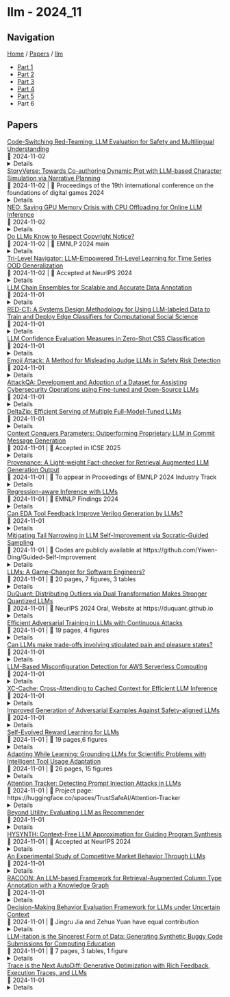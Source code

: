 # llm - 2024_11

## Navigation

[Home](https://arxcompass.github.io) / [Papers](https://arxcompass.github.io/papers) / [llm](https://arxcompass.github.io/papers/llm)

- [Part 1](papers_1.md)
- [Part 2](papers_2.md)
- [Part 3](papers_3.md)
- [Part 4](papers_4.md)
- [Part 5](papers_5.md)
- Part 6

## Papers

<div class="paper-card">
    <div class="paper-title"><a href="http://arxiv.org/abs/2406.15481v2">Code-Switching Red-Teaming: LLM Evaluation for Safety and Multilingual Understanding</a></div>
    <div class="paper-meta">
      📅 2024-11-02
    </div>
    <details class="paper-abstract">
      As large language models (LLMs) have advanced rapidly, concerns regarding their safety have become prominent. In this paper, we discover that code-switching in red-teaming queries can effectively elicit undesirable behaviors of LLMs, which are common practices in natural language. We introduce a simple yet effective framework, CSRT, to synthesize code-switching red-teaming queries and investigate the safety and multilingual understanding of LLMs comprehensively. Through extensive experiments with ten state-of-the-art LLMs and code-switching queries combining up to 10 languages, we demonstrate that the CSRT significantly outperforms existing multilingual red-teaming techniques, achieving 46.7% more attacks than standard attacks in English and being effective in conventional safety domains. We also examine the multilingual ability of those LLMs to generate and understand code-switching texts. Additionally, we validate the extensibility of the CSRT by generating code-switching attack prompts with monolingual data. We finally conduct detailed ablation studies exploring code-switching and propound unintended correlation between resource availability of languages and safety alignment in existing multilingual LLMs.
    </details>
</div>
<div class="paper-card">
    <div class="paper-title"><a href="http://arxiv.org/abs/2405.13042v2">StoryVerse: Towards Co-authoring Dynamic Plot with LLM-based Character Simulation via Narrative Planning</a></div>
    <div class="paper-meta">
      📅 2024-11-02
      | 💬 Proceedings of the 19th international conference on the foundations of digital games 2024
    </div>
    <details class="paper-abstract">
      Automated plot generation for games enhances the player's experience by providing rich and immersive narrative experience that adapts to the player's actions. Traditional approaches adopt a symbolic narrative planning method which limits the scale and complexity of the generated plot by requiring extensive knowledge engineering work. Recent advancements use Large Language Models (LLMs) to drive the behavior of virtual characters, allowing plots to emerge from interactions between characters and their environments. However, the emergent nature of such decentralized plot generation makes it difficult for authors to direct plot progression. We propose a novel plot creation workflow that mediates between a writer's authorial intent and the emergent behaviors from LLM-driven character simulation, through a novel authorial structure called "abstract acts". The writers define high-level plot outlines that are later transformed into concrete character action sequences via an LLM-based narrative planning process, based on the game world state. The process creates "living stories" that dynamically adapt to various game world states, resulting in narratives co-created by the author, character simulation, and player. We present StoryVerse as a proof-of-concept system to demonstrate this plot creation workflow. We showcase the versatility of our approach with examples in different stories and game environments.
    </details>
</div>
<div class="paper-card">
    <div class="paper-title"><a href="http://arxiv.org/abs/2411.01142v1">NEO: Saving GPU Memory Crisis with CPU Offloading for Online LLM Inference</a></div>
    <div class="paper-meta">
      📅 2024-11-02
    </div>
    <details class="paper-abstract">
      Online LLM inference powers many exciting applications such as intelligent chatbots and autonomous agents. Modern LLM inference engines widely rely on request batching to improve inference throughput, aiming to make it cost-efficient when running on expensive GPU accelerators. However, the limited GPU memory has largely limited the batch size achieved in practice, leaving significant GPU compute resources wasted. We present NEO, an online LLM inference system that offloads part of attention compute and KV cache states from the GPU to the local host CPU, effectively increasing the GPU batch size and thus inference throughput. To this end, NEO proposes asymmetric GPU-CPU pipelining and load-aware scheduling to balance GPU and CPU loads and fully utilize their compute and memory resources. We evaluate NEO on a wide range of workloads (i.e., code generation, text summarization), GPUs (i.e., T4, A10G, H100), and LLM models (i.e., 7B, 8B, 70B). NEO achieves up to 7.5$\times$, 26%, and 14% higher throughput compared to GPU-only approach on T4, A10G, and H100 GPUs, respectively, while maintaining the same latency; with more powerful CPUs, NEO achieves up to 79.3% throughput gain on A10G GPU.
    </details>
</div>
<div class="paper-card">
    <div class="paper-title"><a href="http://arxiv.org/abs/2411.01136v1">Do LLMs Know to Respect Copyright Notice?</a></div>
    <div class="paper-meta">
      📅 2024-11-02
      | 💬 EMNLP 2024 main
    </div>
    <details class="paper-abstract">
      Prior study shows that LLMs sometimes generate content that violates copyright. In this paper, we study another important yet underexplored problem, i.e., will LLMs respect copyright information in user input, and behave accordingly? The research problem is critical, as a negative answer would imply that LLMs will become the primary facilitator and accelerator of copyright infringement behavior. We conducted a series of experiments using a diverse set of language models, user prompts, and copyrighted materials, including books, news articles, API documentation, and movie scripts. Our study offers a conservative evaluation of the extent to which language models may infringe upon copyrights when processing user input containing protected material. This research emphasizes the need for further investigation and the importance of ensuring LLMs respect copyright regulations when handling user input to prevent unauthorized use or reproduction of protected content. We also release a benchmark dataset serving as a test bed for evaluating infringement behaviors by LLMs and stress the need for future alignment.
    </details>
</div>
<div class="paper-card">
    <div class="paper-title"><a href="http://arxiv.org/abs/2410.07018v2">Tri-Level Navigator: LLM-Empowered Tri-Level Learning for Time Series OOD Generalization</a></div>
    <div class="paper-meta">
      📅 2024-11-02
      | 💬 Accepted at NeurIPS 2024
    </div>
    <details class="paper-abstract">
      Out-of-Distribution (OOD) generalization in machine learning is a burgeoning area of study. Its primary goal is to enhance the adaptability and resilience of machine learning models when faced with new, unseen, and potentially adversarial data that significantly diverges from their original training datasets. In this paper, we investigate time series OOD generalization via pre-trained Large Language Models (LLMs). We first propose a novel \textbf{T}ri-level learning framework for \textbf{T}ime \textbf{S}eries \textbf{O}OD generalization, termed TTSO, which considers both sample-level and group-level uncertainties. This formula offers a fresh theoretic perspective for formulating and analyzing OOD generalization problem. In addition, we provide a theoretical analysis to justify this method is well motivated. We then develop a stratified localization algorithm tailored for this tri-level optimization problem, theoretically demonstrating the guaranteed convergence of the proposed algorithm. Our analysis also reveals that the iteration complexity to obtain an $\epsilon$-stationary point is bounded by O($\frac{1}{\epsilon^{2}}$). Extensive experiments on real-world datasets have been conducted to elucidate the effectiveness of the proposed method.
    </details>
</div>
<div class="paper-card">
    <div class="paper-title"><a href="http://arxiv.org/abs/2410.13006v2">LLM Chain Ensembles for Scalable and Accurate Data Annotation</a></div>
    <div class="paper-meta">
      📅 2024-11-01
    </div>
    <details class="paper-abstract">
      The ability of large language models (LLMs) to perform zero-shot classification makes them viable solutions for data annotation in rapidly evolving domains where quality labeled data is often scarce and costly to obtain. However, the large-scale deployment of LLMs can be prohibitively expensive. This paper introduces an LLM chain ensemble methodology that aligns multiple LLMs in a sequence, routing data subsets to subsequent models based on classification uncertainty. This approach leverages the strengths of individual LLMs within a broader system, allowing each model to handle data points where it exhibits the highest confidence, while forwarding more complex cases to potentially more robust models. Our results show that the chain ensemble method often exceeds the performance of the best individual model in the chain and achieves substantial cost savings, making LLM chain ensembles a practical and efficient solution for large-scale data annotation challenges.
    </details>
</div>
<div class="paper-card">
    <div class="paper-title"><a href="http://arxiv.org/abs/2408.08217v2">RED-CT: A Systems Design Methodology for Using LLM-labeled Data to Train and Deploy Edge Classifiers for Computational Social Science</a></div>
    <div class="paper-meta">
      📅 2024-11-01
    </div>
    <details class="paper-abstract">
      Large language models (LLMs) have enhanced our ability to rapidly analyze and classify unstructured natural language data. However, concerns regarding cost, network limitations, and security constraints have posed challenges for their integration into work processes. In this study, we adopt a systems design approach to employing LLMs as imperfect data annotators for downstream supervised learning tasks, introducing novel system intervention measures aimed at improving classification performance. Our methodology outperforms LLM-generated labels in seven of eight tests, demonstrating an effective strategy for incorporating LLMs into the design and deployment of specialized, supervised learning models present in many industry use cases.
    </details>
</div>
<div class="paper-card">
    <div class="paper-title"><a href="http://arxiv.org/abs/2410.13047v2">LLM Confidence Evaluation Measures in Zero-Shot CSS Classification</a></div>
    <div class="paper-meta">
      📅 2024-11-01
    </div>
    <details class="paper-abstract">
      Assessing classification confidence is critical for leveraging large language models (LLMs) in automated labeling tasks, especially in the sensitive domains presented by Computational Social Science (CSS) tasks. In this paper, we make three key contributions: (1) we propose an uncertainty quantification (UQ) performance measure tailored for data annotation tasks, (2) we compare, for the first time, five different UQ strategies across three distinct LLMs and CSS data annotation tasks, (3) we introduce a novel UQ aggregation strategy that effectively identifies low-confidence LLM annotations and disproportionately uncovers data incorrectly labeled by the LLMs. Our results demonstrate that our proposed UQ aggregation strategy improves upon existing methods andcan be used to significantly improve human-in-the-loop data annotation processes.
    </details>
</div>
<div class="paper-card">
    <div class="paper-title"><a href="http://arxiv.org/abs/2411.01077v1">Emoji Attack: A Method for Misleading Judge LLMs in Safety Risk Detection</a></div>
    <div class="paper-meta">
      📅 2024-11-01
    </div>
    <details class="paper-abstract">
      Jailbreaking attacks show how Large Language Models (LLMs) can be tricked into generating harmful outputs using malicious prompts. To prevent these attacks, other LLMs are often used as judges to evaluate the harmfulness of the generated content. However, relying on LLMs as judges can introduce biases into the detection process, which in turn compromises the effectiveness of the evaluation. In this paper, we show that Judge LLMs, like other LLMs, are also affected by token segmentation bias. This bias occurs when tokens are split into smaller sub-tokens, altering their embeddings. This makes it harder for the model to detect harmful content. Specifically, this bias can cause sub-tokens to differ significantly from the original token in the embedding space, leading to incorrect "safe" predictions for harmful content. To exploit this bias in Judge LLMs, we introduce the Emoji Attack -- a method that places emojis within tokens to increase the embedding differences between sub-tokens and their originals. These emojis create new tokens that further distort the token embeddings, exacerbating the bias. To counter the Emoji Attack, we design prompts that help LLMs filter out unusual characters. However, this defense can still be bypassed by using a mix of emojis and other characters. The Emoji Attack can also be combined with existing jailbreaking prompts using few-shot learning, which enables LLMs to generate harmful responses with emojis. These responses are often mistakenly labeled as "safe" by Judge LLMs, allowing the attack to slip through. Our experiments with six state-of-the-art Judge LLMs show that the Emoji Attack allows 25\% of harmful responses to bypass detection by Llama Guard and Llama Guard 2, and up to 75\% by ShieldLM. These results highlight the need for stronger Judge LLMs to address this vulnerability.
    </details>
</div>
<div class="paper-card">
    <div class="paper-title"><a href="http://arxiv.org/abs/2411.01073v1">AttackQA: Development and Adoption of a Dataset for Assisting Cybersecurity Operations using Fine-tuned and Open-Source LLMs</a></div>
    <div class="paper-meta">
      📅 2024-11-01
    </div>
    <details class="paper-abstract">
      Retrieval-augmented generation (RAG) on specialized domain datasets has shown improved performance when large language models (LLMs) are fine-tuned for generating responses to user queries. In this study, we develop a cybersecurity question-answering (Q\&A) dataset, called AttackQA, and employ it to build a RAG-based Q\&A system designed for analysts in security operations centers. The dataset comprises 25,335 Q\&A pairs, accompanied by rationales to facilitate fine-tuning and evaluation. 80\% of the dataset was generated with help of a lightweight open-source LLM (LLama 3 8B), which produced over 1100 tokens per second with full 16-bit precision on SambaNova System's SN40L specialized hardware. To ensure dataset quality, we fine-tuned LLama 3 70B to detect and reject low-quality Q\&A pairs. In using the dataset for RAG, we demonstrate that fine-tuning open-source embeddings and LLMs can yield superior accuracy compared to OpenAI's state-of-the-art proprietary embedding and LLM (GPT-4o). Furthermore, we use Llama 3.1 405B as a judge to evaluate answer correctness, enabling the creation of a fully open-source, high-speed RAG and evaluation pipeline with a benchmark for model accuracy.
    </details>
</div>
<div class="paper-card">
    <div class="paper-title"><a href="http://arxiv.org/abs/2312.05215v2">DeltaZip: Efficient Serving of Multiple Full-Model-Tuned LLMs</a></div>
    <div class="paper-meta">
      📅 2024-11-01
    </div>
    <details class="paper-abstract">
      Fine-tuning large language models (LLMs) greatly improves model quality for downstream tasks. However, serving many fine-tuned LLMs concurrently is challenging due to the sporadic, bursty, and varying request patterns of different LLMs. To bridge this gap, we present DeltaZip, an LLM serving system that efficiently serves multiple full-parameter fine-tuned models concurrently by aggressively compressing model deltas by up to 10x while maintaining high model quality. The key insight behind this design is that fine-tuning results in small-magnitude changes to the pre-trained model. By co-designing the serving system with the compression algorithm, DeltaZip achieves 2x to 12x improvement in throughput compared to the state-of-the-art systems.
    </details>
</div>
<div class="paper-card">
    <div class="paper-title"><a href="http://arxiv.org/abs/2408.02502v2">Context Conquers Parameters: Outperforming Proprietary LLM in Commit Message Generation</a></div>
    <div class="paper-meta">
      📅 2024-11-01
      | 💬 Accepted in ICSE 2025
    </div>
    <details class="paper-abstract">
      Commit messages provide descriptions of the modifications made in a commit using natural language, making them crucial for software maintenance and evolution. Recent developments in Large Language Models (LLMs) have led to their use in generating high-quality commit messages, such as the Omniscient Message Generator (OMG). This method employs GPT-4 to produce state-of-the-art commit messages. However, the use of proprietary LLMs like GPT-4 in coding tasks raises privacy and sustainability concerns, which may hinder their industrial adoption. Considering that open-source LLMs have achieved competitive performance in developer tasks such as compiler validation, this study investigates whether they can be used to generate commit messages that are comparable with OMG. Our experiments show that an open-source LLM can generate commit messages that are comparable to those produced by OMG. In addition, through a series of contextual refinements, we propose lOcal MessagE GenerAtor (OMEGA) , a CMG approach that uses a 4-bit quantized 8B open-source LLM. OMEGA produces state-of-the-art commit messages, surpassing the performance of GPT-4 in practitioners' preference.
    </details>
</div>
<div class="paper-card">
    <div class="paper-title"><a href="http://arxiv.org/abs/2411.01022v1">Provenance: A Light-weight Fact-checker for Retrieval Augmented LLM Generation Output</a></div>
    <div class="paper-meta">
      📅 2024-11-01
      | 💬 To appear in Proceedings of EMNLP 2024 Industry Track
    </div>
    <details class="paper-abstract">
      We present a light-weight approach for detecting nonfactual outputs from retrieval-augmented generation (RAG). Given a context and putative output, we compute a factuality score that can be thresholded to yield a binary decision to check the results of LLM-based question-answering, summarization, or other systems. Unlike factuality checkers that themselves rely on LLMs, we use compact, open-source natural language inference (NLI) models that yield a freely accessible solution with low latency and low cost at run-time, and no need for LLM fine-tuning. The approach also enables downstream mitigation and correction of hallucinations, by tracing them back to specific context chunks. Our experiments show high area under the ROC curve (AUC) across a wide range of relevant open source datasets, indicating the effectiveness of our method for fact-checking RAG output.
    </details>
</div>
<div class="paper-card">
    <div class="paper-title"><a href="http://arxiv.org/abs/2403.04182v3">Regression-aware Inference with LLMs</a></div>
    <div class="paper-meta">
      📅 2024-11-01
      | 💬 EMNLP Findings 2024
    </div>
    <details class="paper-abstract">
      Large language models (LLMs) have shown strong results on a range of applications, including regression and scoring tasks. Typically, one obtains outputs from an LLM via autoregressive sampling from the model's output distribution. We show that this inference strategy can be sub-optimal for common regression and scoring evaluation metrics. As a remedy, we build on prior work on Minimum Bayes Risk decoding, and propose alternate inference strategies that estimate the Bayes-optimal solution for regression and scoring metrics in closed-form from sampled responses. We show that our proposal significantly improves over baselines across datasets and models.
    </details>
</div>
<div class="paper-card">
    <div class="paper-title"><a href="http://arxiv.org/abs/2411.11856v1">Can EDA Tool Feedback Improve Verilog Generation by LLMs?</a></div>
    <div class="paper-meta">
      📅 2024-11-01
    </div>
    <details class="paper-abstract">
      Traditionally, digital hardware designs are written in the Verilog hardware description language (HDL) and debugged manually by engineers. This can be time-consuming and error-prone for complex designs. Large Language Models (LLMs) are emerging as a potential tool to help generate fully functioning HDL code, but most works have focused on generation in the single-shot capacity: i.e., run and evaluate, a process that does not leverage debugging and as such does not adequately reflect a realistic development process. In this work we evaluate the ability of LLMs to leverage feedback from electronic design automation (EDA) tools to fix mistakes in their own generated Verilog. To accomplish this we present an open-source, highly customizable framework, AutoChip, which combines conversational LLMs with the output from Verilog compilers and simulations to iteratively generate and repair Verilog. To determine the success of these LLMs we leverage the VerilogEval benchmark set. We evaluate four state-of-the-art conversational LLMs, focusing on readily accessible commercial models. EDA tool feedback proved to be consistently more effective than zero-shot prompting only with GPT-4o, the most computationally complex model we evaluated. In the best case we observed a 5.8% increase in the number of successful designs with a 34.2% decrease in cost over the best zero-shot results. Mixing smaller models with this larger model at the end of the feedback iterations resulted in equally as much success as with GPT-4o using feedback, but for an additional 41.9% less cost (overall decrease in cost over zero-shot of 89.6%).
    </details>
</div>
<div class="paper-card">
    <div class="paper-title"><a href="http://arxiv.org/abs/2411.00750v1">Mitigating Tail Narrowing in LLM Self-Improvement via Socratic-Guided Sampling</a></div>
    <div class="paper-meta">
      📅 2024-11-01
      | 💬 Codes are publicly available at https://github.com/Yiwen-Ding/Guided-Self-Improvement
    </div>
    <details class="paper-abstract">
      Self-improvement methods enable large language models (LLMs) to generate solutions themselves and iteratively train on filtered, high-quality rationales. This process proves effective and reduces the reliance on human supervision in LLMs' reasoning, but the performance soon plateaus. We delve into the process and find that models tend to over-sample on easy queries and under-sample on queries they have yet to master. As iterations proceed, this imbalance in sampling is exacerbated, leading to a long-tail distribution where solutions to difficult queries almost diminish. This phenomenon limits the performance gain of self-improving models. A straightforward solution is brute-force sampling to balance the distribution, which significantly raises computational costs. In this paper, we introduce Guided Self-Improvement (GSI), a strategy aimed at improving the efficiency of sampling challenging heavy-tailed data. It leverages Socratic-style guidance signals to help LLM reasoning with complex queries, reducing the exploration effort and minimizing computational overhead. Experiments on four models across diverse mathematical tasks show that GSI strikes a balance between performance and efficiency, while also being effective on held-out tasks.
    </details>
</div>
<div class="paper-card">
    <div class="paper-title"><a href="http://arxiv.org/abs/2411.00932v1">LLMs: A Game-Changer for Software Engineers?</a></div>
    <div class="paper-meta">
      📅 2024-11-01
      | 💬 20 pages, 7 figures, 3 tables
    </div>
    <details class="paper-abstract">
      Large Language Models (LLMs) like GPT-3 and GPT-4 have emerged as groundbreaking innovations with capabilities that extend far beyond traditional AI applications. These sophisticated models, trained on massive datasets, can generate human-like text, respond to complex queries, and even write and interpret code. Their potential to revolutionize software development has captivated the software engineering (SE) community, sparking debates about their transformative impact. Through a critical analysis of technical strengths, limitations, real-world case studies, and future research directions, this paper argues that LLMs are not just reshaping how software is developed but are redefining the role of developers. While challenges persist, LLMs offer unprecedented opportunities for innovation and collaboration. Early adoption of LLMs in software engineering is crucial to stay competitive in this rapidly evolving landscape. This paper serves as a guide, helping developers, organizations, and researchers understand how to harness the power of LLMs to streamline workflows and acquire the necessary skills.
    </details>
</div>
<div class="paper-card">
    <div class="paper-title"><a href="http://arxiv.org/abs/2406.01721v3">DuQuant: Distributing Outliers via Dual Transformation Makes Stronger Quantized LLMs</a></div>
    <div class="paper-meta">
      📅 2024-11-01
      | 💬 NeurIPS 2024 Oral, Website at https://duquant.github.io
    </div>
    <details class="paper-abstract">
      Quantization of large language models (LLMs) faces significant challenges, particularly due to the presence of outlier activations that impede efficient low-bit representation. Traditional approaches predominantly address Normal Outliers, which are activations across all tokens with relatively large magnitudes. However, these methods struggle with smoothing Massive Outliers that display significantly larger values, which leads to significant performance degradation in low-bit quantization. In this paper, we introduce DuQuant, a novel approach that utilizes rotation and permutation transformations to more effectively mitigate both massive and normal outliers. First, DuQuant starts by constructing the rotation matrix, using specific outlier dimensions as prior knowledge, to redistribute outliers to adjacent channels by block-wise rotation. Second, We further employ a zigzag permutation to balance the distribution of outliers across blocks, thereby reducing block-wise variance. A subsequent rotation further smooths the activation landscape, enhancing model performance. DuQuant simplifies the quantization process and excels in managing outliers, outperforming the state-of-the-art baselines across various sizes and types of LLMs on multiple tasks, even with 4-bit weight-activation quantization. Our code is available at https://github.com/Hsu1023/DuQuant.
    </details>
</div>
<div class="paper-card">
    <div class="paper-title"><a href="http://arxiv.org/abs/2405.15589v3">Efficient Adversarial Training in LLMs with Continuous Attacks</a></div>
    <div class="paper-meta">
      📅 2024-11-01
      | 💬 19 pages, 4 figures
    </div>
    <details class="paper-abstract">
      Large language models (LLMs) are vulnerable to adversarial attacks that can bypass their safety guardrails. In many domains, adversarial training has proven to be one of the most promising methods to reliably improve robustness against such attacks. Yet, in the context of LLMs, current methods for adversarial training are hindered by the high computational costs required to perform discrete adversarial attacks at each training iteration. We address this problem by instead calculating adversarial attacks in the continuous embedding space of the LLM, which is orders of magnitudes more efficient. We propose a fast adversarial training algorithm (C-AdvUL) composed of two losses: the first makes the model robust on continuous embedding attacks computed on an adversarial behaviour dataset; the second ensures the usefulness of the final model by fine-tuning on utility data. Moreover, we introduce C-AdvIPO, an adversarial variant of IPO that does not require utility data for adversarially robust alignment. Our empirical evaluation on five models from different families (Gemma, Phi3, Mistral, Zephyr, Llama2) and at different scales (2B, 3.8B, 7B) shows that both algorithms substantially enhance LLM robustness against discrete attacks (GCG, AutoDAN, PAIR), while maintaining utility. Our results demonstrate that robustness to continuous perturbations can extrapolate to discrete threat models. Thereby, we present a path toward scalable adversarial training algorithms for robustly aligning LLMs.
    </details>
</div>
<div class="paper-card">
    <div class="paper-title"><a href="http://arxiv.org/abs/2411.02432v1">Can LLMs make trade-offs involving stipulated pain and pleasure states?</a></div>
    <div class="paper-meta">
      📅 2024-11-01
    </div>
    <details class="paper-abstract">
      Pleasure and pain play an important role in human decision making by providing a common currency for resolving motivational conflicts. While Large Language Models (LLMs) can generate detailed descriptions of pleasure and pain experiences, it is an open question whether LLMs can recreate the motivational force of pleasure and pain in choice scenarios - a question which may bear on debates about LLM sentience, understood as the capacity for valenced experiential states. We probed this question using a simple game in which the stated goal is to maximise points, but where either the points-maximising option is said to incur a pain penalty or a non-points-maximising option is said to incur a pleasure reward, providing incentives to deviate from points-maximising behaviour. Varying the intensity of the pain penalties and pleasure rewards, we found that Claude 3.5 Sonnet, Command R+, GPT-4o, and GPT-4o mini each demonstrated at least one trade-off in which the majority of responses switched from points-maximisation to pain-minimisation or pleasure-maximisation after a critical threshold of stipulated pain or pleasure intensity is reached. LLaMa 3.1-405b demonstrated some graded sensitivity to stipulated pleasure rewards and pain penalties. Gemini 1.5 Pro and PaLM 2 prioritised pain-avoidance over points-maximisation regardless of intensity, while tending to prioritise points over pleasure regardless of intensity. We discuss the implications of these findings for debates about the possibility of LLM sentience.
    </details>
</div>
<div class="paper-card">
    <div class="paper-title"><a href="http://arxiv.org/abs/2411.00642v1">LLM-Based Misconfiguration Detection for AWS Serverless Computing</a></div>
    <div class="paper-meta">
      📅 2024-11-01
    </div>
    <details class="paper-abstract">
      Serverless computing is an emerging cloud computing paradigm that enables developers to build applications at the function level, known as serverless applications. Amazon Web Services (AWS), the leading provider in this domain, provides the Serverless Application Model (AWS SAM), the most widely adopted configuration schema for configuring and managing serverless applications through a specified file. However, misconfigurations pose a significant challenge in serverless development. Traditional data-driven techniques may struggle with serverless applications because the complexity of serverless configurations hinders pattern recognition, and it is challenging to gather complete datasets that cover all possible configurations. Leveraging vast amounts of publicly available data during pre-training, LLMs can have the potential to assist in identifying and explaining misconfigurations in serverless applications. In this paper, we introduce SlsDetector, the first framework leveraging LLMs to detect misconfigurations in serverless applications. SlsDetector utilizes effective prompt engineering with zero-shot learning to identify configuration issues. It designs multi-dimensional constraints specifically tailored to the configuration characteristics of serverless applications and leverages the Chain of Thought technique to enhance LLMs inferences. We evaluate SlsDetector on a curated dataset of 110 configuration files. Our results show that SlsDetector, based on ChatGPT-4o, achieves a precision of 72.88%, recall of 88.18%, and F1-score of 79.75%, outperforming state-of-the-art data-driven approaches by 53.82, 17.40, and 49.72 percentage points, respectively. Furthermore, we investigate the generalization capability of SlsDetector by applying recent LLMs, including Llama 3.1 (405B) Instruct Turbo and Gemini 1.5 Pro, with results showing consistently high effectiveness across these models.
    </details>
</div>
<div class="paper-card">
    <div class="paper-title"><a href="http://arxiv.org/abs/2404.15420v3">XC-Cache: Cross-Attending to Cached Context for Efficient LLM Inference</a></div>
    <div class="paper-meta">
      📅 2024-11-01
    </div>
    <details class="paper-abstract">
      In-context learning (ICL) approaches typically leverage prompting to condition decoder-only language model generation on reference information. Just-in-time processing of a context is inefficient due to the quadratic cost of self-attention operations, and caching is desirable. However, caching transformer states can easily require almost as much space as the model parameters. When the right context isn't known in advance, caching ICL can be challenging. This work addresses these limitations by introducing models that, inspired by the encoder-decoder architecture, use cross-attention to condition generation on reference text without the prompt. More precisely, we leverage pre-trained decoder-only models and only train a small number of added layers. We use Question-Answering (QA) as a testbed to evaluate the ability of our models to perform conditional generation and observe that they outperform ICL, are comparable to fine-tuned prompted LLMs, and drastically reduce the space footprint relative to standard KV caching by two orders of magnitude.
    </details>
</div>
<div class="paper-card">
    <div class="paper-title"><a href="http://arxiv.org/abs/2405.20778v2">Improved Generation of Adversarial Examples Against Safety-aligned LLMs</a></div>
    <div class="paper-meta">
      📅 2024-11-01
    </div>
    <details class="paper-abstract">
      Adversarial prompts generated using gradient-based methods exhibit outstanding performance in performing automatic jailbreak attacks against safety-aligned LLMs. Nevertheless, due to the discrete nature of texts, the input gradient of LLMs struggles to precisely reflect the magnitude of loss change that results from token replacements in the prompt, leading to limited attack success rates against safety-aligned LLMs, even in the white-box setting. In this paper, we explore a new perspective on this problem, suggesting that it can be alleviated by leveraging innovations inspired in transfer-based attacks that were originally proposed for attacking black-box image classification models. For the first time, we appropriate the ideologies of effective methods among these transfer-based attacks, i.e., Skip Gradient Method and Intermediate Level Attack, into gradient-based adversarial prompt generation and achieve significant performance gains without introducing obvious computational cost. Meanwhile, by discussing mechanisms behind the gains, new insights are drawn, and proper combinations of these methods are also developed. Our empirical results show that 87% of the query-specific adversarial suffixes generated by the developed combination can induce Llama-2-7B-Chat to produce the output that exactly matches the target string on AdvBench. This match rate is 33% higher than that of a very strong baseline known as GCG, demonstrating advanced discrete optimization for adversarial prompt generation against LLMs. In addition, without introducing obvious cost, the combination achieves >30% absolute increase in attack success rates compared with GCG when generating both query-specific (38% -> 68%) and universal adversarial prompts (26.68% -> 60.32%) for attacking the Llama-2-7B-Chat model on AdvBench. Code at: https://github.com/qizhangli/Gradient-based-Jailbreak-Attacks.
    </details>
</div>
<div class="paper-card">
    <div class="paper-title"><a href="http://arxiv.org/abs/2411.00418v1">Self-Evolved Reward Learning for LLMs</a></div>
    <div class="paper-meta">
      📅 2024-11-01
      | 💬 19 pages,6 figures
    </div>
    <details class="paper-abstract">
      Reinforcement Learning from Human Feedback (RLHF) is a crucial technique for aligning language models with human preferences, playing a pivotal role in the success of conversational models like GPT-4, ChatGPT, and Llama 2. A core challenge in employing RLHF lies in training a reliable reward model (RM), which relies on high-quality labels typically provided by human experts or advanced AI system. These methods can be costly and may introduce biases that affect the language model's responses. As language models improve, human input may become less effective in further enhancing their performance. In this paper, we propose Self-Evolved Reward Learning (SER), a novel approach where the RM generates additional training data to iteratively improve itself. We conducted extensive experiments on multiple datasets such as HH-RLHF and UltraFeedback, using models like Mistral and Llama 3, and compare SER against various baselines. Our results demonstrate that even with limited human-annotated data, learning from self-feedback can robustly enhance RM performance, thereby boosting the capabilities of large language models (LLMs).
    </details>
</div>
<div class="paper-card">
    <div class="paper-title"><a href="http://arxiv.org/abs/2411.00412v1">Adapting While Learning: Grounding LLMs for Scientific Problems with Intelligent Tool Usage Adaptation</a></div>
    <div class="paper-meta">
      📅 2024-11-01
      | 💬 26 pages, 15 figures
    </div>
    <details class="paper-abstract">
      Large Language Models (LLMs) demonstrate promising capabilities in solving simple scientific problems but often produce hallucinations for complex ones. While integrating LLMs with tools can increase reliability, this approach typically results in over-reliance on tools, diminishing the model's ability to solve simple problems through basic reasoning. In contrast, human experts first assess problem complexity using domain knowledge before choosing an appropriate solution approach. Inspired by this human problem-solving process, we propose a novel two-component fine-tuning method. In the first component World Knowledge Distillation (WKD), LLMs learn directly from solutions generated using tool's information to internalize domain knowledge. In the second component Tool Usage Adaptation (TUA), we partition problems into easy and hard categories based on the model's direct answering accuracy. While maintaining the same alignment target for easy problems as in WKD, we train the model to intelligently switch to tool usage for more challenging problems. We validate our method on six scientific benchmark datasets, spanning mathematics, climate science and epidemiology. On average, our models demonstrate a 28.18% improvement in answer accuracy and a 13.89% increase in tool usage precision across all datasets, surpassing state-of-the-art models including GPT-4o and Claude-3.5.
    </details>
</div>
<div class="paper-card">
    <div class="paper-title"><a href="http://arxiv.org/abs/2411.00348v1">Attention Tracker: Detecting Prompt Injection Attacks in LLMs</a></div>
    <div class="paper-meta">
      📅 2024-11-01
      | 💬 Project page: https://huggingface.co/spaces/TrustSafeAI/Attention-Tracker
    </div>
    <details class="paper-abstract">
      Large Language Models (LLMs) have revolutionized various domains but remain vulnerable to prompt injection attacks, where malicious inputs manipulate the model into ignoring original instructions and executing designated action. In this paper, we investigate the underlying mechanisms of these attacks by analyzing the attention patterns within LLMs. We introduce the concept of the distraction effect, where specific attention heads, termed important heads, shift focus from the original instruction to the injected instruction. Building on this discovery, we propose Attention Tracker, a training-free detection method that tracks attention patterns on instruction to detect prompt injection attacks without the need for additional LLM inference. Our method generalizes effectively across diverse models, datasets, and attack types, showing an AUROC improvement of up to 10.0% over existing methods, and performs well even on small LLMs. We demonstrate the robustness of our approach through extensive evaluations and provide insights into safeguarding LLM-integrated systems from prompt injection vulnerabilities.
    </details>
</div>
<div class="paper-card">
    <div class="paper-title"><a href="http://arxiv.org/abs/2411.00331v1">Beyond Utility: Evaluating LLM as Recommender</a></div>
    <div class="paper-meta">
      📅 2024-11-01
    </div>
    <details class="paper-abstract">
      With the rapid development of Large Language Models (LLMs), recent studies employed LLMs as recommenders to provide personalized information services for distinct users. Despite efforts to improve the accuracy of LLM-based recommendation models, relatively little attention is paid to beyond-utility dimensions. Moreover, there are unique evaluation aspects of LLM-based recommendation models, which have been largely ignored. To bridge this gap, we explore four new evaluation dimensions and propose a multidimensional evaluation framework. The new evaluation dimensions include: 1) history length sensitivity, 2) candidate position bias, 3) generation-involved performance, and 4) hallucinations. All four dimensions have the potential to impact performance, but are largely unnecessary for consideration in traditional systems. Using this multidimensional evaluation framework, along with traditional aspects, we evaluate the performance of seven LLM-based recommenders, with three prompting strategies, comparing them with six traditional models on both ranking and re-ranking tasks on four datasets. We find that LLMs excel at handling tasks with prior knowledge and shorter input histories in the ranking setting, and perform better in the re-ranking setting, beating traditional models across multiple dimensions. However, LLMs exhibit substantial candidate position bias issues, and some models hallucinate non-existent items much more often than others. We intend our evaluation framework and observations to benefit future research on the use of LLMs as recommenders. The code and data are available at https://github.com/JiangDeccc/EvaLLMasRecommender.
    </details>
</div>
<div class="paper-card">
    <div class="paper-title"><a href="http://arxiv.org/abs/2405.15880v2">HYSYNTH: Context-Free LLM Approximation for Guiding Program Synthesis</a></div>
    <div class="paper-meta">
      📅 2024-11-01
      | 💬 Accepted at NeurIPS 2024
    </div>
    <details class="paper-abstract">
      Many structured prediction and reasoning tasks can be framed as program synthesis problems, where the goal is to generate a program in a domain-specific language (DSL) that transforms input data into the desired output. Unfortunately, purely neural approaches, such as large language models (LLMs), often fail to produce fully correct programs in unfamiliar DSLs, while purely symbolic methods based on combinatorial search scale poorly to complex problems. Motivated by these limitations, we introduce a hybrid approach, where LLM completions for a given task are used to learn a task-specific, context-free surrogate model, which is then used to guide program synthesis. We evaluate this hybrid approach on three domains, and show that it outperforms both unguided search and direct sampling from LLMs, as well as existing program synthesizers.
    </details>
</div>
<div class="paper-card">
    <div class="paper-title"><a href="http://arxiv.org/abs/2409.08357v2">An Experimental Study of Competitive Market Behavior Through LLMs</a></div>
    <div class="paper-meta">
      📅 2024-11-01
    </div>
    <details class="paper-abstract">
      This study explores the potential of large language models (LLMs) to conduct market experiments, aiming to understand their capability to comprehend competitive market dynamics. We model the behavior of market agents in a controlled experimental setting, assessing their ability to converge toward competitive equilibria. The results reveal the challenges current LLMs face in replicating the dynamic decision-making processes characteristic of human trading behavior. Unlike humans, LLMs lacked the capacity to achieve market equilibrium. The research demonstrates that while LLMs provide a valuable tool for scalable and reproducible market simulations, their current limitations necessitate further advancements to fully capture the complexities of market behavior. Future work that enhances dynamic learning capabilities and incorporates elements of behavioral economics could improve the effectiveness of LLMs in the economic domain, providing new insights into market dynamics and aiding in the refinement of economic policies.
    </details>
</div>
<div class="paper-card">
    <div class="paper-title"><a href="http://arxiv.org/abs/2409.14556v2">RACOON: An LLM-based Framework for Retrieval-Augmented Column Type Annotation with a Knowledge Graph</a></div>
    <div class="paper-meta">
      📅 2024-11-01
    </div>
    <details class="paper-abstract">
      As an important component of data exploration and integration, Column Type Annotation (CTA) aims to label columns of a table with one or more semantic types. With the recent development of Large Language Models (LLMs), researchers have started to explore the possibility of using LLMs for CTA, leveraging their strong zero-shot capabilities. In this paper, we build on this promising work and improve on LLM-based methods for CTA by showing how to use a Knowledge Graph (KG) to augment the context information provided to the LLM. Our approach, called RACOON, combines both pre-trained parametric and non-parametric knowledge during generation to improve LLMs' performance on CTA. Our experiments show that RACOON achieves up to a 0.21 micro F-1 improvement compared against vanilla LLM inference.
    </details>
</div>
<div class="paper-card">
    <div class="paper-title"><a href="http://arxiv.org/abs/2406.05972v2">Decision-Making Behavior Evaluation Framework for LLMs under Uncertain Context</a></div>
    <div class="paper-meta">
      📅 2024-11-01
      | 💬 Jingru Jia and Zehua Yuan have equal contribution
    </div>
    <details class="paper-abstract">
      When making decisions under uncertainty, individuals often deviate from rational behavior, which can be evaluated across three dimensions: risk preference, probability weighting, and loss aversion. Given the widespread use of large language models (LLMs) in decision-making processes, it is crucial to assess whether their behavior aligns with human norms and ethical expectations or exhibits potential biases. Several empirical studies have investigated the rationality and social behavior performance of LLMs, yet their internal decision-making tendencies and capabilities remain inadequately understood. This paper proposes a framework, grounded in behavioral economics, to evaluate the decision-making behaviors of LLMs. Through a multiple-choice-list experiment, we estimate the degree of risk preference, probability weighting, and loss aversion in a context-free setting for three commercial LLMs: ChatGPT-4.0-Turbo, Claude-3-Opus, and Gemini-1.0-pro. Our results reveal that LLMs generally exhibit patterns similar to humans, such as risk aversion and loss aversion, with a tendency to overweight small probabilities. However, there are significant variations in the degree to which these behaviors are expressed across different LLMs. We also explore their behavior when embedded with socio-demographic features, uncovering significant disparities. For instance, when modeled with attributes of sexual minority groups or physical disabilities, Claude-3-Opus displays increased risk aversion, leading to more conservative choices. These findings underscore the need for careful consideration of the ethical implications and potential biases in deploying LLMs in decision-making scenarios. Therefore, this study advocates for developing standards and guidelines to ensure that LLMs operate within ethical boundaries while enhancing their utility in complex decision-making environments.
    </details>
</div>
<div class="paper-card">
    <div class="paper-title"><a href="http://arxiv.org/abs/2411.10455v1">LLM-itation is the Sincerest Form of Data: Generating Synthetic Buggy Code Submissions for Computing Education</a></div>
    <div class="paper-meta">
      📅 2024-11-01
      | 💬 7 pages, 3 tables, 1 figure
    </div>
    <details class="paper-abstract">
      There is a great need for data in computing education research. Data is needed to understand how students behave, to train models of student behavior to optimally support students, and to develop and validate new assessment tools and learning analytics techniques. However, relatively few computing education datasets are shared openly, often due to privacy regulations and issues in making sure the data is anonymous. Large language models (LLMs) offer a promising approach to create large-scale, privacy-preserving synthetic data, which can be used to explore various aspects of student learning, develop and test educational technologies, and support research in areas where collecting real student data may be challenging or impractical. This work explores generating synthetic buggy code submissions for introductory programming exercises using GPT-4o. We compare the distribution of test case failures between synthetic and real student data from two courses to analyze the accuracy of the synthetic data in mimicking real student data. Our findings suggest that LLMs can be used to generate synthetic incorrect submissions that are not significantly different from real student data with regard to test case failure distributions. Our research contributes to the development of reliable synthetic datasets for computing education research and teaching, potentially accelerating progress in the field while preserving student privacy.
    </details>
</div>
<div class="paper-card">
    <div class="paper-title"><a href="http://arxiv.org/abs/2406.16218v2">Trace is the Next AutoDiff: Generative Optimization with Rich Feedback, Execution Traces, and LLMs</a></div>
    <div class="paper-meta">
      📅 2024-11-01
    </div>
    <details class="paper-abstract">
      We study a class of optimization problems motivated by automating the design and update of AI systems like coding assistants, robots, and copilots. AutoDiff frameworks, like PyTorch, enable efficient end-to-end optimization of differentiable systems. However, general computational workflows can be non-differentiable and involve rich feedback (e.g. console output or user's responses), heterogeneous parameters (e.g. prompts, codes), and intricate objectives (beyond maximizing a score). We investigate end-to-end generative optimization -- using generative models such as LLMs within the optimizer for automatic updating of general computational workflows. We discover that workflow execution traces are akin to back-propagated gradients in AutoDiff and can provide key information to interpret feedback for efficient optimization. Formally, we frame a new mathematical setup, Optimization with Trace Oracle (OPTO). In OPTO, an optimizer receives an execution trace along with feedback on the computed output and updates parameters iteratively. We provide a Python library, Trace, that efficiently converts a workflow optimization problem into an OPTO instance using PyTorch-like syntax. Using Trace, we develop a general LLM-based generative optimizer called OptoPrime. In empirical studies, we find that OptoPrime is capable of first-order numerical optimization, prompt optimization, hyper-parameter tuning, robot controller design, code debugging, etc., and is often competitive with specialized optimizers for each domain. We envision Trace as an open research platform for devising novel generative optimizers and developing the next generation of interactive learning agents. Website: https://microsoft.github.io/Trace/.
    </details>
</div>
